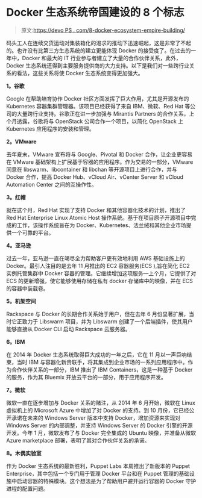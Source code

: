 # Docker 生态系统帝国建设的 8 个标志

> 原文:[https://devo PS . com/8-docker-ecosystem-empire-building/](https://devops.com/8-signs-of-docker-ecosystem-empire-building/)

码头工人在连续交货运动对集装箱化的渴求的推动下迅速崛起，这是非常了不起的。也许没有比第三方生态系统的建立更能体现 Docker 的接受度了。在过去的一年中，Docker 和最大的 IT 行业参与者建立了大量的合作伙伴关系，此外，Docker 生态系统还得到主要服务提供商的大力支持。以下是我们对一些跨行业关系的看法，这些关系将使 Docker 生态系统变得更加强大。

**1。谷歌**

Google 在帮助培育协作 Docker 社区方面发挥了巨大作用，尤其是开源发布的 Kubernetes 容器集群管理器。该项目已经获得了来自 IBM、微软、Red Hat 等公司的大量跨行业支持。谷歌正在进一步加强与 Mirantis Partners 的合作关系，上个月透露，谷歌将与 OpenStack 公司合作一个项目，以简化 OpenStack 上 Kubernetes 应用程序的安装和管理。

**2。VMware**

去年夏末，VMware 宣布将与 Google、Pivotal 和 Docker 合作，让企业更容易在 VMware 基础架构上扩展基于容器的应用程序。作为交易的一部分，VMware 同意在 libswarm、libcontainer 和 libchan 等开源项目上进行合作，并与 Docker 合作，提高 Docker Hub、vCloud Air、vCenter Server 和 vCloud Automation Center 之间的互操作性。

**3。红帽**

就在这个月，Red Hat 实现了支持 Docker 和其他容器化技术的计划，推出了 Red Hat Enterprise Linux Atomic Host 操作系统。基于在项目原子开源项目中完成的工作，该操作系统旨在为 Docker、Kubernetes、法兰绒和其他企业市场提供一个可靠的平台。

**4。亚马逊**

过去一年，亚马逊一直在竭尽全力帮助客户更有效地利用 AWS 基础设施上的 Docker。最引人注目的是去年 11 月推出的 EC2 容器服务(ECS ),旨在简化 EC2 实例托管集群中 Docker 容器的管理。它继续增加这项服务—上个月，它提供了对 ECS 的更新增强，使它能够使用存储在私有 docker 存储库中的映像，并在 ECS 的容器中装载卷。

**5。机架空间**

Rackspace 与 Docker 的长期合作关系始于用户，但在去年 6 月份显著扩展，当时它正致力于 Libswarm 项目，并为 Libswarm 创建了一个后端插件，使其用户能够直接从 Docker CLI 启动 Rackspace 云服务器。

**6。IBM**

在 2014 年 Docker 生态系统取得巨大成功的一年之后，它在 11 月以一声巨响结束，当时 IBM 与容器化新贵联手，将其集成到企业市场的一系列应用程序中。作为合作伙伴关系的一部分，IBM 推出了 IBM Containers，这是一种基于 Docker 的服务，作为其 Bluemix 开放云平台的一部分，用于应用程序开发。

**7。微软**

微软一直在逐步增加与 Docker 关系的赌注，从 2014 年 6 月开始，微软在 Linux 虚拟机上的 Microsoft Azure 中增加了对 Docker 的支持。到 10 月份，它已经公开承诺在未来的 Windows Server 版本中支持 Docker，增加资源来实现对 Windows Server 的内部调整，并支持 Windows Server 的 Docker 引擎的开源开发。今年 1 月，微软发布了与 Docker 完全集成的 Ubuntu 映像，并准备从微软 Azure marketplace 部署，表明了其对合作伙伴关系的承诺。

**8。木偶实验室**

作为 Docker 生态系统的最新胜利，Puppet Labs 本周推出了新版本的 Puppet Enterprise，其中包括一个专门用于管理 Docker 平台和在 Puppet 管理的基础设施中启动容器的特殊模块。这个想法是为了帮助用户避开运行容器的 Docker 守护进程的配置问题。